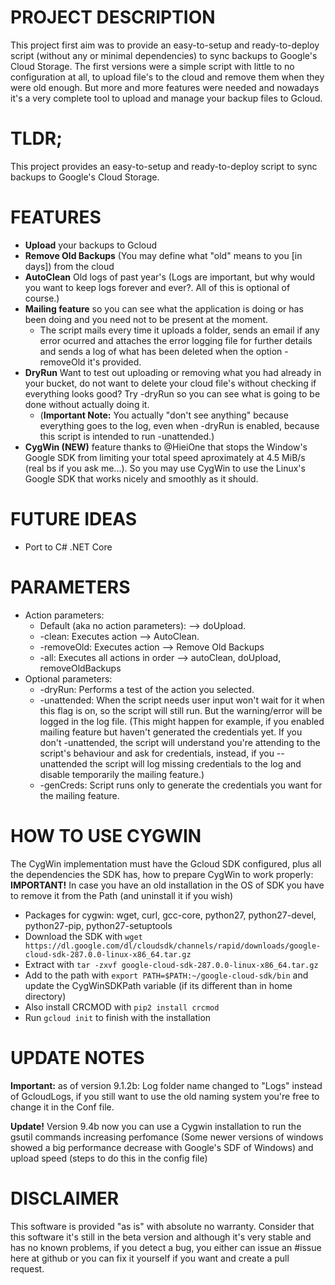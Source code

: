# PROJECT DESCRIPTION
This project first aim was to provide an easy-to-setup and ready-to-deploy script (without any or minimal dependencies) to sync backups to Google's Cloud Storage. The first versions were a simple script with little to no configuration at all, to upload file's to the cloud and remove them when they were old enough. But more and more features were needed and nowadays it's a very complete tool to upload and manage your backup files to Gcloud.

# TLDR;
This project provides an easy-to-setup and ready-to-deploy script to sync backups to Google's Cloud Storage.

# FEATURES
* **Upload** your backups to Gcloud
* **Remove Old Backups** (You may define what "old" means to you [in days]) from the cloud
* **AutoClean** Old logs of past year's (Logs are important, but why would you want to keep logs forever and ever?. All of this is optional of course.)
* **Mailing feature** so you can see what the application is doing or has been doing and you need not to be present at the moment.
  * The script mails every time it uploads a folder, sends an email if any error ocurred and attaches the error logging file for further details and sends a log of what has been deleted when the option -removeOld it's provided.
* **DryRun** Want to test out uploading or removing what you had already in your bucket, do not want to delete your cloud file's without checking if everything looks good? Try -dryRun so you can see what is going to be done without actually doing it. 
  * (**Important Note:** You actually "don't see anything" because everything goes to the log, even when -dryRun is enabled, because this script is intended to run -unattended.)
* **CygWin (NEW)** feature thanks to @HieiOne that stops the Window's Google SDK from limiting your total speed aproximately at 4.5 MiB/s (real bs if you ask me...). So you may use CygWin to use the Linux's Google SDK that works nicely and smoothly as it should.

# FUTURE IDEAS
* Port to C# .NET Core

# PARAMETERS
* Action parameters:
  * Default (aka no action parameters): --> doUpload.
  * -clean: Executes action --> AutoClean.
  * -removeOld: Executes action --> Remove Old Backups
  * -all: Executes all actions in order --> autoClean, doUpload, removeOldBackups
* Optional parameters:
  * -dryRun: Performs a test of the action you selected.
  * -unattended: When the script needs user input won't wait for it when this flag is on, so the script will still run. But the warning/error will be logged in the log file. (This might happen for example, if you enabled mailing feature but haven't generated the credentials yet. If you don't -unattended, the script will understand you're attending to the script's behaviour and ask for credentials, instead, if you --unattended the script will log missing credentials to the log and disable temporarily the mailing feature.)
  * -genCreds: Script runs only to generate the credentials you want for the mailing feature.

# HOW TO USE CYGWIN
The CygWin implementation must have the Gcloud SDK configured, plus all the dependencies the SDK has, how to prepare CygWin to work properly:
**IMPORTANT!** In case you have an old installation in the OS of SDK you have to remove it from the Path (and uninstall it if you wish)
* Packages for cygwin: wget, curl, gcc-core, python27, python27-devel, python27-pip, python27-setuptools
* Download the SDK with `wget https://dl.google.com/dl/cloudsdk/channels/rapid/downloads/google-cloud-sdk-287.0.0-linux-x86_64.tar.gz`
* Extract with `tar -zxvf google-cloud-sdk-287.0.0-linux-x86_64.tar.gz`
* Add to the path with `export PATH=$PATH:~/google-cloud-sdk/bin` and update the CygWinSDKPath variable (if its different than in home directory)
* Also install CRCMOD with `pip2 install crcmod`
* Run `gcloud init` to finish with the installation

# UPDATE NOTES
**Important:** as of version 9.1.2b: Log folder name changed to "Logs" instead of GcloudLogs, if you still want to use the old naming system you're free to change it in the Conf file.

**Update!** Version 9.4b now you can use a Cygwin installation to run the gsutil commands increasing perfomance (Some newer versions of windows showed a big performance decrease with Google's SDF of Windows) and upload speed (steps to do this in the config file)


# DISCLAIMER
This software is provided "as is" with absolute no warranty. Consider that this software it's still in the beta version and although it's very stable and has no known problems, if you detect a bug, you either can issue an #issue here at github or you can fix it yourself if you want and create a pull request.
